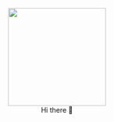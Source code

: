 

<div id="header" align="center">
  <img src="https://media.giphy.com/media/IE03KxjIgPiKSrZ8sN/giphy.gif" width="200"/>
</div>

<div id="greeting" align="center">Hi there 👋</div>

<!--
**e-berman/e-berman** is a ✨ _special_ ✨ repository because its `README.md` (this file) appears on your GitHub profile.

Here are some ideas to get you started:

- 🔭 I’m currently working on ...
- 🌱 I’m currently learning ...
- 👯 I’m looking to collaborate on ...
- 🤔 I’m looking for help with ...
- 💬 Ask me about ...
- 📫 How to reach me: ...
- 😄 Pronouns: ...
- ⚡ Fun fact: ...
-->
